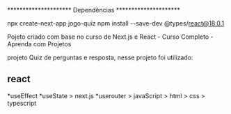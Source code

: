 ********************* Dependências *********************

npx create-next-app jogo-quiz
npm install --save-dev @types/react@18.0.1


Pojeto criado com base no curso de Next.js e React - Curso Completo - Aprenda com Projetos

projeto Quiz de perguntas e resposta, nesse projeto foi utilizado:


<h2> react </h2>
 *useEffect
 *useState
> next.js
 *userouter
> javaScript
> html
> css
> typescript






